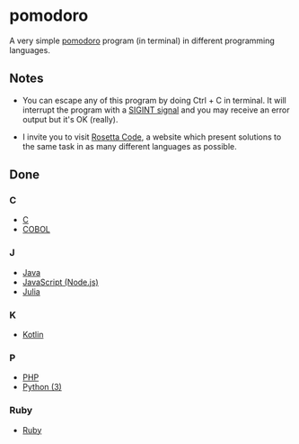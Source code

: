 # pomodoro

A very simple [pomodoro](https://en.wikipedia.org/wiki/Pomodoro_Technique) program (in terminal) in different programming languages.

## Notes

- You can escape any of this program by doing Ctrl + C in terminal. It will interrupt the program with a [SIGINT signal](http://man7.org/linux/man-pages/man7/signal.7.html) and you may receive an error output but it's OK (really).

- I invite you to visit [Rosetta Code](https://rosettacode.org/wiki/Rosetta_Code), a website which present solutions to the same task in as many different languages as possible.

## Done

### C
- [C](https://github.com/louischristner/pomodoro/tree/master/c)
- [COBOL](https://github.com/louischristner/pomodoro/tree/master/cobol)

### J
- [Java](https://github.com/louischristner/pomodoro/tree/master/java)
- [JavaScript (Node.js)](https://github.com/louischristner/pomodoro/tree/master/javascript)
- [Julia](https://github.com/louischristner/pomodoro/tree/master/julia)

### K
- [Kotlin](https://github.com/louischristner/pomodoro/tree/master/kotlin)

### P
- [PHP](https://github.com/louischristner/pomodoro/tree/master/php)
- [Python (3)](https://github.com/louischristner/pomodoro/tree/master/python)

### Ruby
- [Ruby](https://github.com/louischristner/pomodoro/tree/master/ruby)

